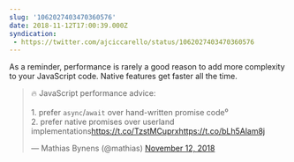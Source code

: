 ```yaml
---
slug: '1062027403470360576'
date: 2018-11-12T17:00:39.000Z
syndication:
 - https://twitter.com/ajciccarello/status/1062027403470360576
---
```


As a reminder, performance is rarely a good reason to add more complexity to your JavaScript code. Native features get faster all the time. <blockquote class="twitter-tweet"><p lang="en" dir="ltr">🔥 JavaScript performance advice:<br><br>1. prefer `async`/`await` over hand-written promise code⁰<br>2. prefer native promises over userland implementations<a href="https://t.co/TzstMCuprx">https://t.co/TzstMCuprx</a><a href="https://t.co/bLh5Alam8j">https://t.co/bLh5Alam8j</a></p>&mdash; Mathias Bynens (@mathias) <a href="https://twitter.com/mathias/status/1062000234203496449?ref_src=twsrc%5Etfw">November 12, 2018</a></blockquote>


<script async src="https://platform.twitter.com/widgets.js" charset="utf-8"></script>
